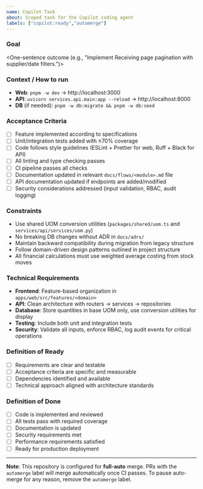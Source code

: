 ```yaml
---
name: Copilot Task
about: Scoped task for the Copilot coding agent
labels: ["copilot:ready","automerge"]
---
```


### Goal
<One-sentence outcome (e.g., "Implement Receiving page pagination with supplier/date filters.")>

### Context / How to run
- **Web**: `pnpm -w dev` → http://localhost:3000
- **API**: `uvicorn services.api.main:app --reload` → http://localhost:8000
- **DB** (if needed): `pnpm -w db:migrate && pnpm -w db:seed`

### Acceptance Criteria
- [ ] Feature implemented according to specifications
- [ ] Unit/integration tests added with ≥70% coverage
- [ ] Code follows style guidelines (ESLint + Prettier for web, Ruff + Black for API)
- [ ] All linting and type checking passes
- [ ] CI pipeline passes all checks
- [ ] Documentation updated in relevant `docs/flows/<module>.md` file
- [ ] API documentation updated if endpoints are added/modified
- [ ] Security considerations addressed (input validation, RBAC, audit logging)

### Constraints
- Use shared UOM conversion utilities (`packages/shared/uom.ts` and `services/api/services/uom.py`)
- No breaking DB changes without ADR in `docs/adrs/`
- Maintain backward compatibility during migration from legacy structure
- Follow domain-driven design patterns outlined in project structure
- All financial calculations must use weighted average costing from stock moves

### Technical Requirements
- **Frontend**: Feature-based organization in `apps/web/src/features/<domain>`
- **API**: Clean architecture with routers → services → repositories
- **Database**: Store quantities in base UOM only, use conversion utilities for display
- **Testing**: Include both unit and integration tests
- **Security**: Validate all inputs, enforce RBAC, log audit events for critical operations

### Definition of Ready
- [ ] Requirements are clear and testable
- [ ] Acceptance criteria are specific and measurable
- [ ] Dependencies identified and available
- [ ] Technical approach aligned with architecture standards

### Definition of Done
- [ ] Code is implemented and reviewed
- [ ] All tests pass with required coverage
- [ ] Documentation is updated
- [ ] Security requirements met
- [ ] Performance requirements satisfied
- [ ] Ready for production deployment

---

**Note**: This repository is configured for **full-auto** merge. PRs with the `automerge` label will merge automatically once CI passes. To pause auto-merge for any reason, remove the `automerge` label.